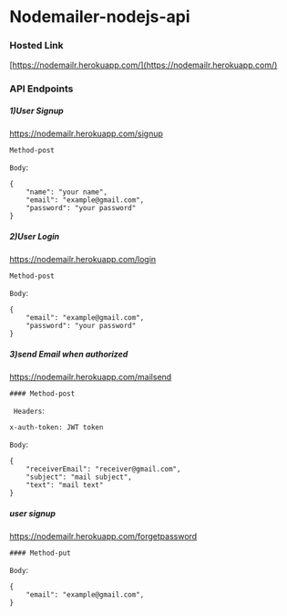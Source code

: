  
# Nodemailer-nodejs-api
### Hosted Link
[https://nodemailr.herokuapp.com/](https://nodemailr.herokuapp.com/)


### API Endpoints

##### 1)User Signup
https://nodemailr.herokuapp.com/signup
```
Method-post
```

`Body`: 
```
{
    "name": "your name",
    "email": "example@gmail.com",
    "password": "your password"
}
```




##### 2)User Login
https://nodemailr.herokuapp.com/login
```
Method-post
```
`Body`: 
```
{
    "email": "example@gmail.com",
    "password": "your password"
}
```




##### 3)send Email when authorized
https://nodemailr.herokuapp.com/mailsend
```
#### Method-post
```
` Headers`:
```
x-auth-token: JWT token
``` 

`Body`: 
```
{
    "receiverEmail": "receiver@gmail.com",
    "subject": "mail subject",
    "text": "mail text"
}

```




##### user signup
https://nodemailr.herokuapp.com/forgetpassword
```
#### Method-put
```

`Body`: 
```
{
    "email": "example@gmail.com",
}
```



